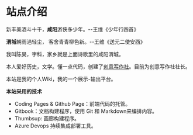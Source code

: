 # 站点介绍

新丰美酒斗十千，**咸阳**游侠多少年。--王维《少年行四首》   

**渭城**朝雨浥轻尘， 客舍青青柳色新。--王维《送元二使安西》   


我叫陈昊，字科，家乡就是上面诗歌里的咸阳渭城。

本人爱好历史，文学。懂一点代码，创建了[创意写作社](https://www.creativewriting.cn/)。目前为创意写作社社长。

本站是我的个人Wiki，我的一个展示-输出平台。

**本站采用的技术**

- Coding Pages & Github Page：前端代码的托管。
- Gitbook：文档构建程序，使用 Git 和 Markdown来编排内容。
- Thumbsup: 画廊构建程序。
- Azure Devops 持续集成部署工具。   
  

